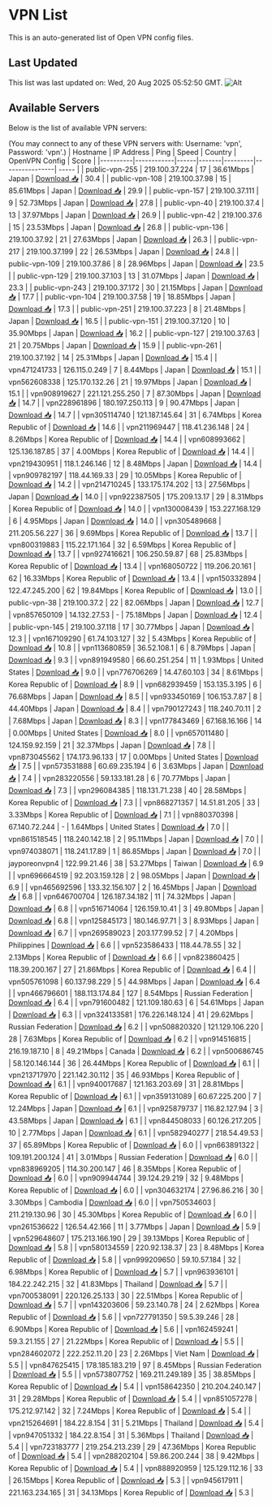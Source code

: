 # VPN List

This is an auto-generated list of Open VPN config files.

## Last Updated

This list was last updated on: Wed, 20 Aug 2025 05:52:50 GMT.
![Alt](https://repobeats.axiom.co/api/embed/186b98318ef1479477931607c1ad7d823f12451f.svg "Repobeats analytics image")

## Available Servers

Below is the list of available VPN servers:

(You may connect to any of these VPN servers with: Username: 'vpn', Password: 'vpn'.)
| Hostname | IP Address | Ping | Speed | Country | OpenVPN Config | Score |
|----------|------------|------|-------|---------|----------------| ----- |
| public-vpn-255 | 219.100.37.224 | 17 | 36.61Mbps | Japan | [Download 📥](./configs/server_0_JP.ovpn) | 30.4 |
| public-vpn-108 | 219.100.37.98 | 15 | 85.61Mbps | Japan | [Download 📥](./configs/server_1_JP.ovpn) | 29.9 |
| public-vpn-157 | 219.100.37.111 | 9 | 52.73Mbps | Japan | [Download 📥](./configs/server_2_JP.ovpn) | 27.8 |
| public-vpn-40 | 219.100.37.4 | 13 | 37.97Mbps | Japan | [Download 📥](./configs/server_3_JP.ovpn) | 26.9 |
| public-vpn-42 | 219.100.37.6 | 15 | 23.53Mbps | Japan | [Download 📥](./configs/server_4_JP.ovpn) | 26.8 |
| public-vpn-136 | 219.100.37.92 | 21 | 27.63Mbps | Japan | [Download 📥](./configs/server_5_JP.ovpn) | 26.3 |
| public-vpn-217 | 219.100.37.199 | 22 | 26.53Mbps | Japan | [Download 📥](./configs/server_6_JP.ovpn) | 24.8 |
| public-vpn-109 | 219.100.37.86 | 8 | 28.96Mbps | Japan | [Download 📥](./configs/server_7_JP.ovpn) | 23.5 |
| public-vpn-129 | 219.100.37.103 | 13 | 31.07Mbps | Japan | [Download 📥](./configs/server_8_JP.ovpn) | 23.3 |
| public-vpn-243 | 219.100.37.172 | 30 | 21.15Mbps | Japan | [Download 📥](./configs/server_9_JP.ovpn) | 17.7 |
| public-vpn-104 | 219.100.37.58 | 19 | 18.85Mbps | Japan | [Download 📥](./configs/server_10_JP.ovpn) | 17.3 |
| public-vpn-251 | 219.100.37.223 | 8 | 21.48Mbps | Japan | [Download 📥](./configs/server_11_JP.ovpn) | 16.5 |
| public-vpn-151 | 219.100.37.120 | 10 | 35.90Mbps | Japan | [Download 📥](./configs/server_12_JP.ovpn) | 16.2 |
| public-vpn-127 | 219.100.37.63 | 21 | 20.75Mbps | Japan | [Download 📥](./configs/server_13_JP.ovpn) | 15.9 |
| public-vpn-261 | 219.100.37.192 | 14 | 25.31Mbps | Japan | [Download 📥](./configs/server_14_JP.ovpn) | 15.4 |
| vpn471241733 | 126.115.0.249 | 7 | 8.44Mbps | Japan | [Download 📥](./configs/server_15_JP.ovpn) | 15.1 |
| vpn562608338 | 125.170.132.26 | 21 | 19.97Mbps | Japan | [Download 📥](./configs/server_16_JP.ovpn) | 15.1 |
| vpn908919627 | 221.121.255.250 | 7 | 87.30Mbps | Japan | [Download 📥](./configs/server_17_JP.ovpn) | 14.7 |
| vpn228961896 | 180.197.250.113 | 9 | 90.47Mbps | Japan | [Download 📥](./configs/server_18_JP.ovpn) | 14.7 |
| vpn305114740 | 121.187.145.64 | 31 | 6.74Mbps | Korea Republic of | [Download 📥](./configs/server_19_KR.ovpn) | 14.6 |
| vpn211969447 | 118.41.236.148 | 24 | 8.26Mbps | Korea Republic of | [Download 📥](./configs/server_20_KR.ovpn) | 14.4 |
| vpn608993662 | 125.136.187.85 | 37 | 4.00Mbps | Korea Republic of | [Download 📥](./configs/server_21_KR.ovpn) | 14.4 |
| vpn219430951 | 118.1.246.146 | 12 | 8.48Mbps | Japan | [Download 📥](./configs/server_22_JP.ovpn) | 14.4 |
| vpn909782197 | 118.44.169.33 | 29 | 10.05Mbps | Korea Republic of | [Download 📥](./configs/server_23_KR.ovpn) | 14.2 |
| vpn214710245 | 133.175.174.202 | 13 | 27.56Mbps | Japan | [Download 📥](./configs/server_24_JP.ovpn) | 14.0 |
| vpn922387505 | 175.209.13.17 | 29 | 8.31Mbps | Korea Republic of | [Download 📥](./configs/server_25_KR.ovpn) | 14.0 |
| vpn130008439 | 153.227.168.129 | 6 | 4.95Mbps | Japan | [Download 📥](./configs/server_26_JP.ovpn) | 14.0 |
| vpn305489668 | 211.205.56.227 | 36 | 9.69Mbps | Korea Republic of | [Download 📥](./configs/server_27_KR.ovpn) | 13.7 |
| vpn800319883 | 115.22.171.164 | 32 | 6.59Mbps | Korea Republic of | [Download 📥](./configs/server_28_KR.ovpn) | 13.7 |
| vpn927416621 | 106.250.59.87 | 68 | 25.83Mbps | Korea Republic of | [Download 📥](./configs/server_29_KR.ovpn) | 13.4 |
| vpn168050722 | 119.206.20.161 | 62 | 16.33Mbps | Korea Republic of | [Download 📥](./configs/server_30_KR.ovpn) | 13.4 |
| vpn150332894 | 122.47.245.200 | 62 | 19.84Mbps | Korea Republic of | [Download 📥](./configs/server_31_KR.ovpn) | 13.0 |
| public-vpn-38 | 219.100.37.2 | 22 | 82.06Mbps | Japan | [Download 📥](./configs/server_32_JP.ovpn) | 12.7 |
| vpn857650109 | 14.132.27.53 | - | 75.18Mbps | Japan | [Download 📥](./configs/server_33_JP.ovpn) | 12.4 |
| public-vpn-145 | 219.100.37.118 | 17 | 30.77Mbps | Japan | [Download 📥](./configs/server_34_JP.ovpn) | 12.3 |
| vpn167109290 | 61.74.103.127 | 32 | 5.43Mbps | Korea Republic of | [Download 📥](./configs/server_35_KR.ovpn) | 10.8 |
| vpn113680859 | 36.52.108.1 | 6 | 8.79Mbps | Japan | [Download 📥](./configs/server_36_JP.ovpn) | 9.3 |
| vpn891949580 | 66.60.251.254 | 11 | 1.93Mbps | United States | [Download 📥](./configs/server_37_US.ovpn) | 9.0 |
| vpn776706269 | 14.47.60.103 | 34 | 8.61Mbps | Korea Republic of | [Download 📥](./configs/server_38_KR.ovpn) | 8.9 |
| vpn682939459 | 153.135.3.195 | 6 | 76.68Mbps | Japan | [Download 📥](./configs/server_39_JP.ovpn) | 8.5 |
| vpn933450169 | 106.153.7.87 | 8 | 44.40Mbps | Japan | [Download 📥](./configs/server_40_JP.ovpn) | 8.4 |
| vpn790127243 | 118.240.70.11 | 2 | 7.68Mbps | Japan | [Download 📥](./configs/server_41_JP.ovpn) | 8.3 |
| vpn177843469 | 67.168.16.166 | 14 | 0.00Mbps | United States | [Download 📥](./configs/server_42_US.ovpn) | 8.0 |
| vpn657011480 | 124.159.92.159 | 21 | 32.37Mbps | Japan | [Download 📥](./configs/server_43_JP.ovpn) | 7.8 |
| vpn873045562 | 174.173.96.133 | 17 | 0.00Mbps | United States | [Download 📥](./configs/server_44_US.ovpn) | 7.5 |
| vpn573531888 | 60.69.235.194 | 6 | 3.63Mbps | Japan | [Download 📥](./configs/server_45_JP.ovpn) | 7.4 |
| vpn283220556 | 59.133.181.28 | 6 | 70.77Mbps | Japan | [Download 📥](./configs/server_46_JP.ovpn) | 7.3 |
| vpn296084385 | 118.131.71.238 | 40 | 28.58Mbps | Korea Republic of | [Download 📥](./configs/server_47_KR.ovpn) | 7.3 |
| vpn868271357 | 14.51.81.205 | 33 | 3.33Mbps | Korea Republic of | [Download 📥](./configs/server_48_KR.ovpn) | 7.1 |
| vpn880370398 | 67.140.72.244 | - | 1.64Mbps | United States | [Download 📥](./configs/server_49_US.ovpn) | 7.0 |
| vpn861518545 | 118.240.142.18 | 2 | 95.11Mbps | Japan | [Download 📥](./configs/server_50_JP.ovpn) | 7.0 |
| vpn974038071 | 118.241.17.89 | 1 | 86.85Mbps | Japan | [Download 📥](./configs/server_51_JP.ovpn) | 7.0 |
| jayporeonvpn4 | 122.99.21.46 | 38 | 53.27Mbps | Taiwan | [Download 📥](./configs/server_52_TW.ovpn) | 6.9 |
| vpn696664519 | 92.203.159.128 | 2 | 98.05Mbps | Japan | [Download 📥](./configs/server_53_JP.ovpn) | 6.9 |
| vpn465692596 | 133.32.156.107 | 2 | 16.45Mbps | Japan | [Download 📥](./configs/server_54_JP.ovpn) | 6.8 |
| vpn646700704 | 126.187.34.182 | 11 | 74.32Mbps | Japan | [Download 📥](./configs/server_55_JP.ovpn) | 6.8 |
| vpn516714064 | 126.159.10.41 | 3 | 49.80Mbps | Japan | [Download 📥](./configs/server_56_JP.ovpn) | 6.8 |
| vpn125845173 | 180.146.97.71 | 3 | 8.93Mbps | Japan | [Download 📥](./configs/server_57_JP.ovpn) | 6.7 |
| vpn269589023 | 203.177.99.52 | 7 | 4.20Mbps | Philippines | [Download 📥](./configs/server_58_PH.ovpn) | 6.6 |
| vpn523586433 | 118.44.78.55 | 32 | 2.13Mbps | Korea Republic of | [Download 📥](./configs/server_59_KR.ovpn) | 6.6 |
| vpn823860425 | 118.39.200.167 | 27 | 21.86Mbps | Korea Republic of | [Download 📥](./configs/server_60_KR.ovpn) | 6.4 |
| vpn505761098 | 60.137.98.229 | 5 | 44.98Mbps | Japan | [Download 📥](./configs/server_61_JP.ovpn) | 6.4 |
| vpn466796601 | 188.113.174.84 | 127 | 8.54Mbps | Russian Federation | [Download 📥](./configs/server_62_RU.ovpn) | 6.4 |
| vpn791600482 | 121.109.180.63 | 6 | 54.61Mbps | Japan | [Download 📥](./configs/server_63_JP.ovpn) | 6.3 |
| vpn324133581 | 176.226.148.124 | 41 | 29.62Mbps | Russian Federation | [Download 📥](./configs/server_64_RU.ovpn) | 6.2 |
| vpn508820320 | 121.129.106.220 | 28 | 7.63Mbps | Korea Republic of | [Download 📥](./configs/server_65_KR.ovpn) | 6.2 |
| vpn914516815 | 216.19.187.10 | 8 | 49.21Mbps | Canada | [Download 📥](./configs/server_66_CA.ovpn) | 6.2 |
| vpn500686745 | 58.120.146.144 | 36 | 26.44Mbps | Korea Republic of | [Download 📥](./configs/server_67_KR.ovpn) | 6.1 |
| vpn213717970 | 221.142.30.112 | 35 | 46.93Mbps | Korea Republic of | [Download 📥](./configs/server_68_KR.ovpn) | 6.1 |
| vpn940017687 | 121.163.203.69 | 31 | 28.81Mbps | Korea Republic of | [Download 📥](./configs/server_69_KR.ovpn) | 6.1 |
| vpn359131089 | 60.67.225.200 | 7 | 12.24Mbps | Japan | [Download 📥](./configs/server_70_JP.ovpn) | 6.1 |
| vpn925879737 | 116.82.127.94 | 3 | 43.58Mbps | Japan | [Download 📥](./configs/server_71_JP.ovpn) | 6.1 |
| vpn844508033 | 60.126.217.205 | 10 | 2.77Mbps | Japan | [Download 📥](./configs/server_72_JP.ovpn) | 6.1 |
| vpn582940277 | 218.54.49.53 | 37 | 65.89Mbps | Korea Republic of | [Download 📥](./configs/server_73_KR.ovpn) | 6.0 |
| vpn663891322 | 109.191.200.124 | 41 | 3.01Mbps | Russian Federation | [Download 📥](./configs/server_74_RU.ovpn) | 6.0 |
| vpn838969205 | 114.30.200.147 | 46 | 8.35Mbps | Korea Republic of | [Download 📥](./configs/server_75_KR.ovpn) | 6.0 |
| vpn909944744 | 39.124.29.219 | 32 | 9.48Mbps | Korea Republic of | [Download 📥](./configs/server_76_KR.ovpn) | 6.0 |
| vpn304632174 | 27.96.86.216 | 30 | 3.30Mbps | Cambodia | [Download 📥](./configs/server_77_KH.ovpn) | 6.0 |
| vpn750534603 | 211.219.130.96 | 30 | 45.30Mbps | Korea Republic of | [Download 📥](./configs/server_78_KR.ovpn) | 6.0 |
| vpn261536622 | 126.54.42.166 | 11 | 3.77Mbps | Japan | [Download 📥](./configs/server_79_JP.ovpn) | 5.9 |
| vpn529648607 | 175.213.166.190 | 29 | 39.13Mbps | Korea Republic of | [Download 📥](./configs/server_80_KR.ovpn) | 5.8 |
| vpn580134559 | 220.92.138.37 | 23 | 8.48Mbps | Korea Republic of | [Download 📥](./configs/server_81_KR.ovpn) | 5.8 |
| vpn999209650 | 59.10.57.184 | 32 | 6.98Mbps | Korea Republic of | [Download 📥](./configs/server_82_KR.ovpn) | 5.7 |
| vpn963936101 | 184.22.242.215 | 32 | 41.83Mbps | Thailand | [Download 📥](./configs/server_83_TH.ovpn) | 5.7 |
| vpn700538091 | 220.126.25.133 | 30 | 22.51Mbps | Korea Republic of | [Download 📥](./configs/server_84_KR.ovpn) | 5.7 |
| vpn143203606 | 59.23.140.78 | 24 | 2.62Mbps | Korea Republic of | [Download 📥](./configs/server_85_KR.ovpn) | 5.6 |
| vpn727791350 | 59.5.39.246 | 28 | 6.90Mbps | Korea Republic of | [Download 📥](./configs/server_86_KR.ovpn) | 5.6 |
| vpn162459241 | 59.3.21.155 | 27 | 21.22Mbps | Korea Republic of | [Download 📥](./configs/server_87_KR.ovpn) | 5.5 |
| vpn284602072 | 222.252.11.20 | 23 | 2.26Mbps | Viet Nam | [Download 📥](./configs/server_88_VN.ovpn) | 5.5 |
| vpn847625415 | 178.185.183.219 | 97 | 8.45Mbps | Russian Federation | [Download 📥](./configs/server_89_RU.ovpn) | 5.5 |
| vpn573807752 | 169.211.249.189 | 35 | 38.85Mbps | Korea Republic of | [Download 📥](./configs/server_90_KR.ovpn) | 5.4 |
| vpn158642350 | 210.204.240.147 | 31 | 29.28Mbps | Korea Republic of | [Download 📥](./configs/server_91_KR.ovpn) | 5.4 |
| vpn851057278 | 175.212.97.142 | 32 | 7.24Mbps | Korea Republic of | [Download 📥](./configs/server_92_KR.ovpn) | 5.4 |
| vpn215264691 | 184.22.8.154 | 31 | 5.21Mbps | Thailand | [Download 📥](./configs/server_93_TH.ovpn) | 5.4 |
| vpn947051332 | 184.22.8.154 | 31 | 5.36Mbps | Thailand | [Download 📥](./configs/server_94_TH.ovpn) | 5.4 |
| vpn723183777 | 219.254.213.239 | 29 | 47.36Mbps | Korea Republic of | [Download 📥](./configs/server_95_KR.ovpn) | 5.4 |
| vpn288202104 | 59.86.200.244 | 38 | 9.42Mbps | Korea Republic of | [Download 📥](./configs/server_96_KR.ovpn) | 5.4 |
| vpn888920959 | 125.129.112.16 | 33 | 26.15Mbps | Korea Republic of | [Download 📥](./configs/server_97_KR.ovpn) | 5.3 |
| vpn945617911 | 221.163.234.165 | 31 | 34.13Mbps | Korea Republic of | [Download 📥](./configs/server_98_KR.ovpn) | 5.3 |

